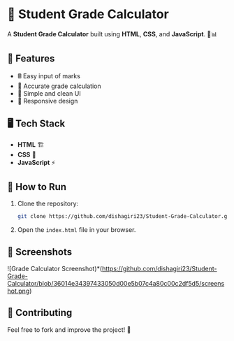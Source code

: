 # 🎯 Student Grade Calculator

A **Student Grade Calculator** built using **HTML**, **CSS**, and **JavaScript**. 📝📊

## 📌 Features
- 🖩 Easy input of marks
- 🎯 Accurate grade calculation
- 🎨 Simple and clean UI
- 📱 Responsive design

## 🖥️ Tech Stack
- **HTML** 🏗️
- **CSS** 🎨
- **JavaScript** ⚡


## 🚀 How to Run
1. Clone the repository:
   ```bash
   git clone https://github.com/dishagiri23/Student-Grade-Calculator.git
   ```
2. Open the `index.html` file in your browser.

## 📸 Screenshots
![Grade Calculator Screenshot)*(https://github.com/dishagiri23/Student-Grade-Calculator/blob/36014e34397433050d00e5b07c4a80c00c2df5d5/screenshot.png)


## 🤝 Contributing
Feel free to fork and improve the project! 🚀

